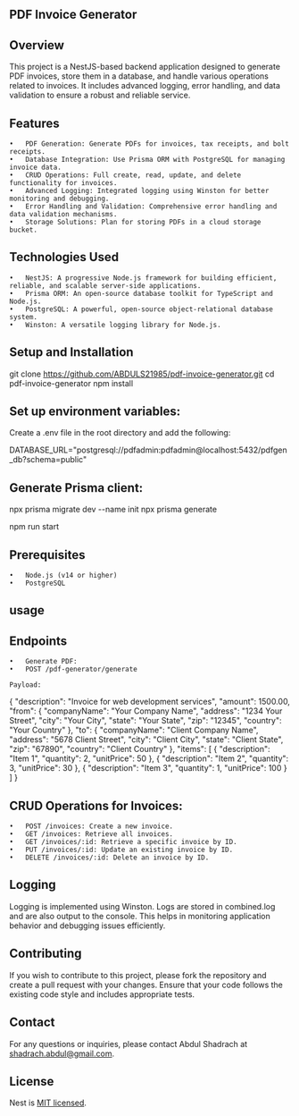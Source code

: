 ## PDF Invoice Generator

## Overview

This project is a NestJS-based backend application designed to generate PDF invoices, store them in a database, and handle various operations related to invoices. It includes advanced logging, error handling, and data validation to ensure a robust and reliable service.

## Features

	•	PDF Generation: Generate PDFs for invoices, tax receipts, and bolt receipts.
	•	Database Integration: Use Prisma ORM with PostgreSQL for managing invoice data.
	•	CRUD Operations: Full create, read, update, and delete functionality for invoices.
	•	Advanced Logging: Integrated logging using Winston for better monitoring and debugging.
	•	Error Handling and Validation: Comprehensive error handling and data validation mechanisms.
	•	Storage Solutions: Plan for storing PDFs in a cloud storage bucket.

## Technologies Used

	•	NestJS: A progressive Node.js framework for building efficient, reliable, and scalable server-side applications.
	•	Prisma ORM: An open-source database toolkit for TypeScript and Node.js.
	•	PostgreSQL: A powerful, open-source object-relational database system.
	•	Winston: A versatile logging library for Node.js.

## Setup and Installation

git clone https://github.com/ABDULS21985/pdf-invoice-generator.git
cd pdf-invoice-generator
npm install

## Set up environment variables:
Create a .env file in the root directory and add the following:

DATABASE_URL="postgresql://pdfadmin:pdfadmin@localhost:5432/pdfgen_db?schema=public"

## Generate Prisma client:

npx prisma migrate dev --name init
npx prisma generate

npm run start

## Prerequisites

	•	Node.js (v14 or higher)
	•	PostgreSQL


## usage

## Endpoints

	•	Generate PDF:
	•	POST /pdf-generator/generate
 
	Payload:
{
  "description": "Invoice for web development services",
  "amount": 1500.00,
  "from": {
    "companyName": "Your Company Name",
    "address": "1234 Your Street",
    "city": "Your City",
    "state": "Your State",
    "zip": "12345",
    "country": "Your Country"
  },
  "to": {
    "companyName": "Client Company Name",
    "address": "5678 Client Street",
    "city": "Client City",
    "state": "Client State",
    "zip": "67890",
    "country": "Client Country"
  },
  "items": [
    {
      "description": "Item 1",
      "quantity": 2,
      "unitPrice": 50
    },
    {
      "description": "Item 2",
      "quantity": 3,
      "unitPrice": 30
    },
    {
      "description": "Item 3",
      "quantity": 1,
      "unitPrice": 100
    }
  ]
}
## CRUD Operations for Invoices:
	•	POST /invoices: Create a new invoice.
	•	GET /invoices: Retrieve all invoices.
	•	GET /invoices/:id: Retrieve a specific invoice by ID.
	•	PUT /invoices/:id: Update an existing invoice by ID.
	•	DELETE /invoices/:id: Delete an invoice by ID.

##  Logging

Logging is implemented using Winston. Logs are stored in combined.log and are also output to the console. This helps in monitoring application behavior and debugging issues efficiently.

## Contributing

If you wish to contribute to this project, please fork the repository and create a pull request with your changes. Ensure that your code follows the existing code style and includes appropriate tests.

## Contact

For any questions or inquiries, please contact Abdul Shadrach at shadrach.abdul@gmail.com.

## License

Nest is [MIT licensed](LICENSE).

